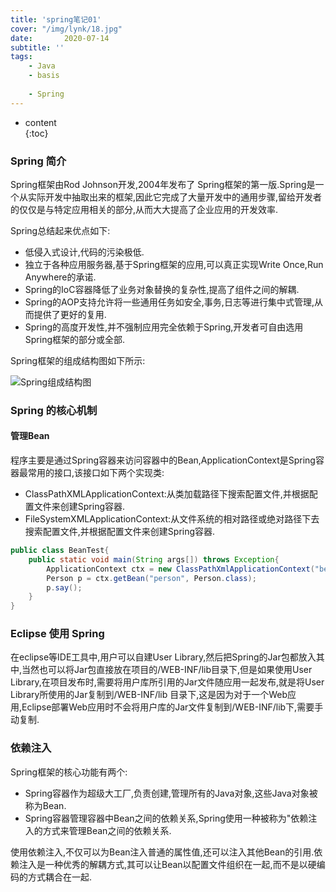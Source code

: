 ```yaml
---
title: 'spring笔记01'
cover: "/img/lynk/18.jpg"
date:       2020-07-14
subtitle: '' 
tags:
	- Java
	- basis
	
	- Spring
---
```


  
  
* content  
{:toc}  
  
  
  
  

### Spring 简介
Spring框架由Rod Johnson开发,2004年发布了 Spring框架的第一版.Spring是一个从实际开发中抽取出来的框架,因此它完成了大量开发中的通用步骤,留给开发者的仅仅是与特定应用相关的部分,从而大大提高了企业应用的开发效率.

Spring总结起来优点如下:
- 低侵入式设计,代码的污染极低.
- 独立于各种应用服务器,基于Spring框架的应用,可以真正实现Write Once,Run Anywhere的承诺.
- Spring的IoC容器降低了业务对象替换的复杂性,提高了组件之间的解耦.
- Spring的AOP支持允许将一些通用任务如安全,事务,日志等进行集中式管理,从而提供了更好的复用.
- Spring的高度开发性,并不强制应用完全依赖于Spring,开发者可自由选用Spring框架的部分或全部.

Spring框架的组成结构图如下所示:

![Spring组成结构图](/img/posts/java/spring/spring01.png)

### Spring 的核心机制
#### 管理Bean
程序主要是通过Spring容器来访问容器中的Bean,ApplicationContext是Spring容器最常用的接口,该接口如下两个实现类:

- ClassPathXMLApplicationContext:从类加载路径下搜索配置文件,并根据配置文件来创建Spring容器.
- FileSystemXMLApplicationContext:从文件系统的相对路径或绝对路径下去搜索配置文件,并根据配置文件来创建Spring容器.

```java
public class BeanTest{
    public static void main(String args[]) throws Exception{
        ApplicationContext ctx = new ClassPathXmlApplicationContext("beans.xml");
        Person p = ctx.getBean("person", Person.class);
        p.say();
    }
}
```

### Eclipse 使用 Spring
在eclipse等IDE工具中,用户可以自建User Library,然后把Spring的Jar包都放入其中,当然也可以将Jar包直接放在项目的/WEB-INF/lib目录下,但是如果使用User Library,在项目发布时,需要将用户库所引用的Jar文件随应用一起发布,就是将User Library所使用的Jar复制到/WEB-INF/lib 目录下,这是因为对于一个Web应用,Eclipse部署Web应用时不会将用户库的Jar文件复制到/WEB-INF/lib下,需要手动复制.

### 依赖注入
Spring框架的核心功能有两个:
- Spring容器作为超级大工厂,负责创建,管理所有的Java对象,这些Java对象被称为Bean.
- Spring容器管理容器中Bean之间的依赖关系,Spring使用一种被称为"依赖注入的方式来管理Bean之间的依赖关系.

使用依赖注入,不仅可以为Bean注入普通的属性值,还可以注入其他Bean的引用.依赖注入是一种优秀的解耦方式,其可以让Bean以配置文件组织在一起,而不是以硬编码的方式耦合在一起.
















